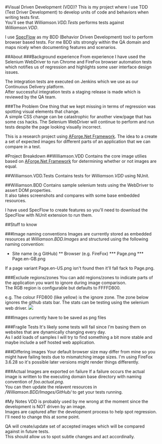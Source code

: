 #Visual Driven Development (VDD)?
This is my project where I use TDD (Test Driver Development) to develop units of code and behaviors when writing tests first.  
You'll see that *Williamson.VDD.Tests* performs tests against *Williamson.VDD*.

I use [SpecFlow](http://www.specflow.org/) as my BDD (Behavior Driven Development) tool to perform browser based tests. 
For me BDD sits strongly within the QA domain and maps nicely when documenting features and scenarios.

##About
###Background experience
From experience I have used the Selenium WebDriver to run Chrome and FireFox browser automation tests which notifies us of regression 
and highlights some user interface design issues.  

The integration tests are executed on Jenkins which we use as our Continuous Delivery platform.  
After successful integration tests a staging release is made which is reviewed by the QA team.

###The Problem
One thing that we kept missing in terms of regression was spotting visual elements that change.  
A simple CSS change can be catastrophic for another view/page that has some css hacks.
The Selenium WebDriver will continue to perform and run tests despite the page looking visually incorrect.

This is a research project using [AForge.Net Framework](http://code.google.com/p/aforge/). 
The idea to a create a set of expected images for different parts of an application that we can compare in a test.

#Project Breakdown
##Williamson.VDD
Contains the core image utilies based on [AForge.Net Framework](http://code.google.com/p/aforge/) for determining whether or not images are equal.

##Williamson.VDD.Tests
Contains tests for *Williamson.VDD* using NUnit.

##Williamson.BDD
Contains sample selenium tests using the WebDriver to assert DOM properties.  
It also takes screenshots and compares with some base embedded resources.

I have used SpecFlow to create features so you'll need to download the SpecFlow with NUnit extension to run them.

##Stuff to know

###Image naming conventions
Images are currently stored as embedded resources at *Williamson.BDD.Images* and structured using the following naming convention:

* Site name (e.g GitHub)
** Browser (e.g. FireFox)
*** Page.png
*** Page.en-GB.png

If a page variant Page.en-US.png isn't found then it'll fall fack to Page.png.


###Exclude regions/zones 
You can add regions/zones to indicate parts of the application you want to ignore during image comparison.  
The RGB region is configurable but defaults to FFFFD800.

e.g. The colour FFD800 (like yellow) is the ignore zone. The zone below ignores the github stats bar. 
The stats can be testing using the selenium web driver.
![](https://raw.github.com/cwilliamson1980/Williamson.VDD/master/Williamson.VDD.Tests/Images/Github.Home.IgnoreSections.png?raw=true)

###Images currently have to be saved as png files

###Fragile Tests
It's likely some tests will fail since I'm basing them on websites that are dynamically changing every day.  
As I add loads of samples I will try to find something a bit more stable and maybe include a self hosted web application.

###Differing images
Your default browser size may differ from mine so you might have failing tests due to mismatching image sizes.
I'm using FireFox 3.6.28 so it's possible later versions might render things differently.

###Actual Images are exported on failure
If a failure occurs the actual image is written to the executing domain base directory with naming convention of *foo.actual.png*.  
You can then update the relavent resources in */Williamson.BDD/Images/GitHub/* to get your tests running.

#My Notes
VDD is probably used by me wrong at the moment since the development is NOT driven by an image.  
Images are captured after the development process to help spot regression. I'll need to change this at some point.

QA will create/update set of accepted images which will be compared against in future tests.  
This should allow us to spot subtle changes and act accordinally.
